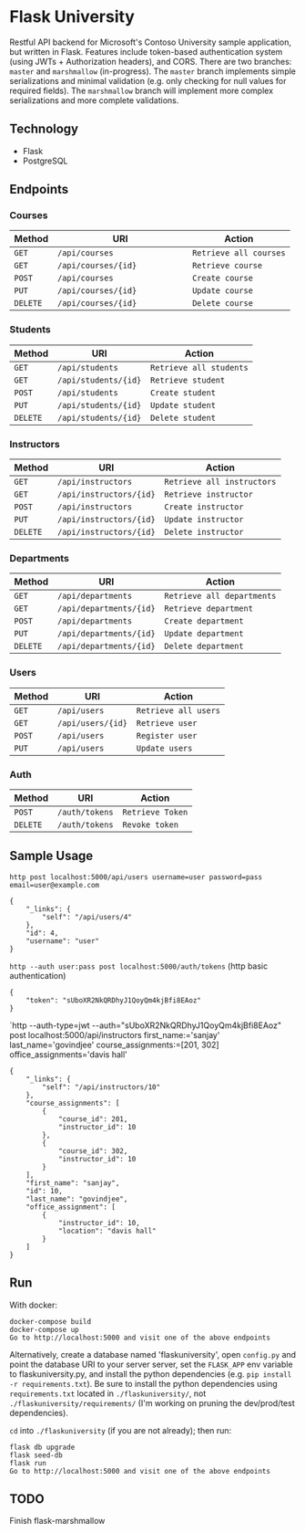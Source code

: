 # Flask University

Restful API backend for Microsoft's Contoso University sample application, but
written in Flask. Features include token-based authentication system (using
JWTs + Authorization headers), and CORS. There are two branches: `master` and
`marshmallow` (in-progress). The `master` branch implements simple
serializations and minimal validation (e.g. only checking for null values for
required fields). The `marshmallow` branch will implement more complex
serializations and more complete validations.

Technology
----------
* Flask
* PostgreSQL

Endpoints
---------

### Courses
| Method     | URI                                   | Action                                    |
|------------|---------------------------------------|-------------------------------------------|
| `GET`      | `/api/courses`                        | `Retrieve all courses`                    |
| `GET`      | `/api/courses/{id}`                  | `Retrieve course`                         |
| `POST`     | `/api/courses`                        | `Create course`                           |
| `PUT`      | `/api/courses/{id}`                  | `Update course`                           |
| `DELETE`   | `/api/courses/{id}          `        | `Delete course`                           |

### Students
| Method     | URI                                   | Action                                    |
|------------|---------------------------------------|-------------------------------------------|
| `GET`      | `/api/students`                       | `Retrieve all students`                   |
| `GET`      | `/api/students/{id}`                 | `Retrieve student`                        |
| `POST`     | `/api/students`                       | `Create student`                          |
| `PUT`      | `/api/students/{id}`                 | `Update student`                          |
| `DELETE`   | `/api/students/{id}`                 | `Delete student`                          |

### Instructors
| Method     | URI                                   | Action                                    |
|------------|---------------------------------------|-------------------------------------------|
| `GET`      | `/api/instructors`                    | `Retrieve all instructors`                |
| `GET`      | `/api/instructors/{id}`              | `Retrieve instructor`                     |
| `POST`     | `/api/instructors`                    | `Create instructor`                       |
| `PUT`      | `/api/instructors/{id}`              | `Update instructor`                       |
| `DELETE`   | `/api/instructors/{id}`              | `Delete instructor`                       |

### Departments
| Method     | URI                                   | Action                                    |
|------------|---------------------------------------|-------------------------------------------|
| `GET`      | `/api/departments`                    | `Retrieve all departments`                |
| `GET`      | `/api/departments/{id}`              | `Retrieve department`                     |
| `POST`     | `/api/departments`                    | `Create department`                       |
| `PUT`      | `/api/departments/{id}`              | `Update department`                       |
| `DELETE`   | `/api/departments/{id}`              | `Delete department`                       |

### Users
| Method     | URI                                   | Action                                    |
|------------|---------------------------------------|-------------------------------------------|
| `GET`      | `/api/users`                          | `Retrieve all users`                      |
| `GET`      | `/api/users/{id}`                     | `Retrieve user`                           |
| `POST`     | `/api/users`                          | `Register user `                          |
| `PUT`      | `/api/users`                          | `Update users`                            |

### Auth
| Method     | URI                                   | Action                                    |
|------------|---------------------------------------|-------------------------------------------|
| `POST`     | `/auth/tokens`                        | `Retrieve Token`                          |
| `DELETE`   | `/auth/tokens`                        | `Revoke token `                           |

Sample Usage
---------------
`http post localhost:5000/api/users username=user password=pass
email=user@example.com`
```
{
    "_links": {
        "self": "/api/users/4"
    }, 
    "id": 4, 
    "username": "user"
}
```

`http --auth user:pass post localhost:5000/auth/tokens` (http basic authentication)
```
{
    "token": "sUboXR2NkQRDhyJ1QoyQm4kjBfi8EAoz"
}
```

`http --auth-type=jwt --auth="sUboXR2NkQRDhyJ1QoyQm4kjBfi8EAoz" post localhost:5000/api/instructors first_name:='sanjay' last_name='govindjee' course_assignments:=[201, 302] office_assignments='davis hall'

```
{
    "_links": {
        "self": "/api/instructors/10"
    }, 
    "course_assignments": [
        {
            "course_id": 201, 
            "instructor_id": 10
        }, 
        {
            "course_id": 302, 
            "instructor_id": 10
        }
    ], 
    "first_name": "sanjay", 
    "id": 10, 
    "last_name": "govindjee", 
    "office_assignment": [
        {
            "instructor_id": 10, 
            "location": "davis hall"
        }
    ]
}
```

Run
---
With docker:
```
docker-compose build
docker-compose up
Go to http://localhost:5000 and visit one of the above endpoints
```

Alternatively, create a database named 'flaskuniversity', open `config.py` and
point the database URI to your server server, set the `FLASK_APP` env variable
to flaskuniversity.py, and install the python dependencies (e.g. `pip install
-r requirements.txt`). Be sure to install the python dependencies using
`requirements.txt` located in `./flaskuniversity/`, not `./flaskuniversity/requirements/`
(I'm working on pruning the dev/prod/test dependencies).


`cd` into `./flaskuniversity` (if you are not already); then run:
```
flask db upgrade
flask seed-db
flask run
Go to http://localhost:5000 and visit one of the above endpoints
```

TODO
----
Finish flask-marshmallow 
